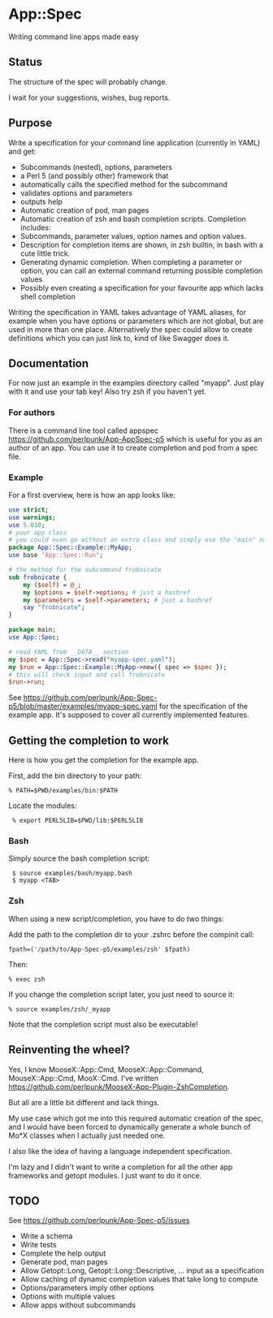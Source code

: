 # App::Spec
Writing command line apps made easy

## Status

The structure of the spec will probably change.

I wait for your suggestions, wishes, bug reports.

## Purpose

Write a specification for your command line application (currently in YAML) and get:
* Subcommands (nested), options, parameters
* a Perl 5 (and possibly other) framework that
 * automatically calls the specified method for the subcommand
 * validates options and parameters
 * outputs help
* Automatic creation of pod, man pages
* Automatic creation of zsh and bash completion scripts. Completion includes:
 * Subcommands, parameter values, option names and option values.
 * Description for completion items are shown, in zsh builtin, in bash with a cute little trick.
 * Generating dynamic completion. When completing a parameter or option, you can call an external
 command returning possible completion values
* Possibly even creating a specification for your favourite app which lacks shell completion

Writing the specification in YAML takes advantage of YAML aliases, for example when you have
options or parameters which are not global, but are used in more than one place. Alternatively the
spec could allow to create definitions which you can just link to, kind of like Swagger does it.

## Documentation

For now just an example in the examples directory called "myapp".
Just play with it and use your tab key!
Also try zsh if you haven't yet.

### For authors

There is a command line tool called appspec <https://github.com/perlpunk/App-AppSpec-p5>
which is useful for you as an author of an app. You can use it to
create completion and pod from a spec file.

### Example

For a first overview, here is how an app looks like:

```perl
use strict;
use warnings;
use 5.010;
# your app class
# you could even go without an extra class and simply use the "main" namespace
package App::Spec::Example::MyApp;
use base 'App::Spec::Run';

# the method for the subcommand frobnicate
sub frobnicate {
    my ($self) = @_;
    my $options = $self->options; # just a hashref
    my $parameters = $self->parameters; # just a hashref
    say "frobnicate";
}

package main;
use App::Spec;

# read YAML from __DATA__ section
my $spec = App::Spec->read("myapp-spec.yaml");
my $run = App::Spec::Example::MyApp->new({ spec => $spec });
# this will check input and call frobnicate
$run->run;
```

See https://github.com/perlpunk/App-Spec-p5/blob/master/examples/myapp-spec.yaml
for the specification of the example app. It's supposed to cover all currently
implemented features.

## Getting the completion to work

Here is how you get the completion for the example app.

First, add the bin directory to your path:

 `% PATH=$PWD/examples/bin:$PATH`

Locate the modules:

` % export PERL5LIB=$PWD/lib:$PERL5LIB`

### Bash

Simply source the bash completion script:
```
 $ source examples/bash/myapp.bash
 $ myapp <TAB>
```

### Zsh

When using a new script/completion, you have to do two things:

Add the path to the completion dir to your .zshrc before the compinit call:

 `fpath=('/path/to/App-Spec-p5/examples/zsh' $fpath)`

Then:

 `% exec zsh`
 
If you change the completion script later, you just need to source it:

 `% source examples/zsh/_myapp`
 
 Note that the completion script must also be executable!

## Reinventing the wheel?

Yes, I know MooseX::App::Cmd, MooseX::App::Command, MouseX::App::Cmd, MooX::Cmd. I've written https://github.com/perlpunk/MooseX-App-Plugin-ZshCompletion.

But all are a little bit different and lack things.

My use case which got me into this required automatic creation of the spec, and I would have been
forced to dynamically generate a whole bunch of Mo*X classes when I actually just needed one.

I also like the idea of having a language independent specification.

I'm lazy and I didn't want to write a completion for all the other app frameworks and getopt modules.
I just want to do it once. 

## TODO

See https://github.com/perlpunk/App-Spec-p5/issues

* Write a schema
* Write tests
* Complete the help output
* Generate pod, man pages
* Allow Getopt::Long, Getopt::Long::Descriptive, ... input as a specification
* Allow caching of dynamic completion values that take long to compute
* Options/parameters imply other options
* Options with multiple values
* Allow apps without subcommands
